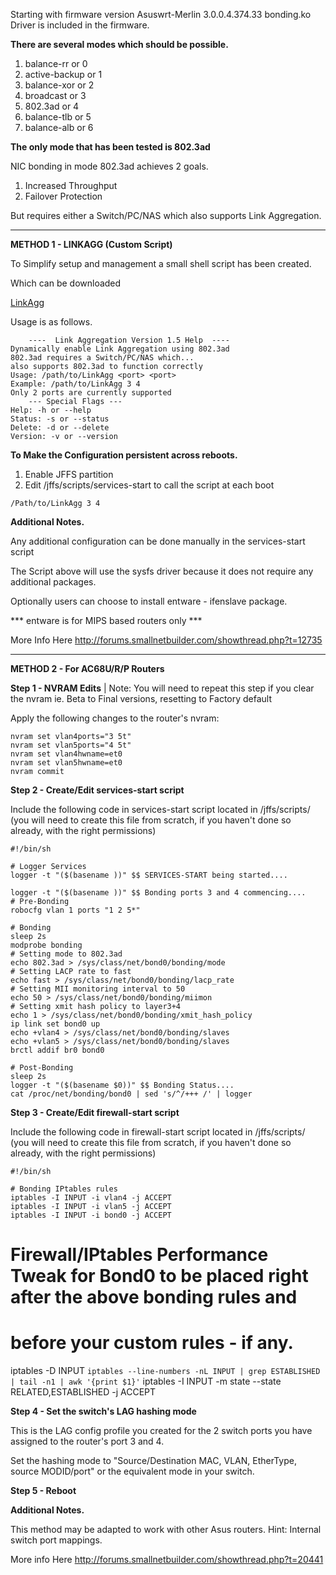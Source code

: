 Starting with firmware version Asuswrt-Merlin 3.0.0.4.374.33 bonding.ko Driver is included in the firmware.

**There are several modes which should be possible.**

1. balance-rr or 0
2. active-backup or 1
3. balance-xor or 2
4. broadcast or 3
5. 802.3ad or 4
6. balance-tlb or 5
7. balance-alb or 6 

**The only mode that has been tested is 802.3ad**

NIC bonding in mode 802.3ad achieves 2 goals.

1. Increased Throughput
2. Failover Protection

But requires either a Switch/PC/NAS which also supports Link Aggregation.

***

**METHOD 1 - LINKAGG (Custom Script)**

To Simplify setup and management a small shell script has been created.

Which can be downloaded

[LinkAgg](http://www.mediafire.com/download/8y3ye3332durchp/LinkAgg)

Usage is as follows.

        ----  Link Aggregation Version 1.5 Help  ----
	Dynamically enable Link Aggregation using 802.3ad
	802.3ad requires a Switch/PC/NAS which...
	also supports 802.3ad to function correctly
	Usage: /path/to/LinkAgg <port> <port>
	Example: /path/to/LinkAgg 3 4
	Only 2 ports are currently supported
        --- Special Flags ---
	Help: -h or --help
	Status: -s or --status
	Delete: -d or --delete
	Version: -v or --version

**To Make the Configuration persistent across reboots.**

1. Enable JFFS partition
2. Edit /jffs/scripts/services-start to call the script at each boot

`/Path/to/LinkAgg 3 4`

**Additional Notes.**

Any additional configuration can be done manually in the services-start script

The Script above will use the sysfs driver because it does not require any additional packages.

Optionally users can choose to install entware - ifenslave package.

*** entware is for MIPS based routers only ***

More Info Here http://forums.smallnetbuilder.com/showthread.php?t=12735

***

**METHOD 2 - For AC68U/R/P Routers**

**Step 1 - NVRAM Edits** | Note: You will need to repeat this step if you clear the nvram ie. Beta to Final versions, resetting to Factory default

Apply the following changes to the router's nvram:

    nvram set vlan4ports="3 5t"
    nvram set vlan5ports="4 5t"
    nvram set vlan4hwname=et0
    nvram set vlan5hwname=et0
    nvram commit

**Step 2 - Create/Edit services-start script**

Include the following code in services-start script located in /jffs/scripts/ (you will need to create this file from scratch, if you haven't done so already, with the right permissions)

    #!/bin/sh

    # Logger Services
    logger -t "($(basename ))" $$ SERVICES-START being started....

    logger -t "($(basename ))" $$ Bonding ports 3 and 4 commencing....
    # Pre-Bonding
    robocfg vlan 1 ports "1 2 5*"

    # Bonding
    sleep 2s
    modprobe bonding
    # Setting mode to 802.3ad
    echo 802.3ad > /sys/class/net/bond0/bonding/mode
    # Setting LACP rate to fast
    echo fast > /sys/class/net/bond0/bonding/lacp_rate
    # Setting MII monitoring interval to 50
    echo 50 > /sys/class/net/bond0/bonding/miimon
    # Setting xmit hash policy to layer3+4
    echo 1 > /sys/class/net/bond0/bonding/xmit_hash_policy
    ip link set bond0 up
    echo +vlan4 > /sys/class/net/bond0/bonding/slaves
    echo +vlan5 > /sys/class/net/bond0/bonding/slaves
    brctl addif br0 bond0

    # Post-Bonding
    sleep 2s
    logger -t "($(basename $0))" $$ Bonding Status....
    cat /proc/net/bonding/bond0 | sed 's/^/+++ /' | logger

**Step 3 - Create/Edit firewall-start script**

Include the following code in firewall-start script located in /jffs/scripts/ (you will need to create this file from scratch, if you haven't done so already, with the right permissions)

    #!/bin/sh

    # Bonding IPtables rules
    iptables -I INPUT -i vlan4 -j ACCEPT
    iptables -I INPUT -i vlan5 -j ACCEPT
    iptables -I INPUT -i bond0 -j ACCEPT

   # Firewall/IPtables Performance Tweak for Bond0 to be placed right after the above bonding rules and 
   # before your custom rules - if any.
   iptables -D INPUT `iptables --line-numbers -nL INPUT | grep ESTABLISHED | tail -n1 | awk '{print $1}'`
   iptables -I INPUT -m state --state RELATED,ESTABLISHED -j ACCEPT

**Step 4 - Set the switch's LAG hashing mode**

This is the LAG config profile you created for the 2 switch ports you have assigned to the router's port 3 and 4.

Set the hashing mode to "Source/Destination MAC, VLAN, EtherType, source MODID/port" or the equivalent mode in your switch.

**Step 5 - Reboot**

**Additional Notes.**

This method may be adapted to work with other Asus routers. Hint: Internal switch port mappings.

More info Here http://forums.smallnetbuilder.com/showthread.php?t=20441
